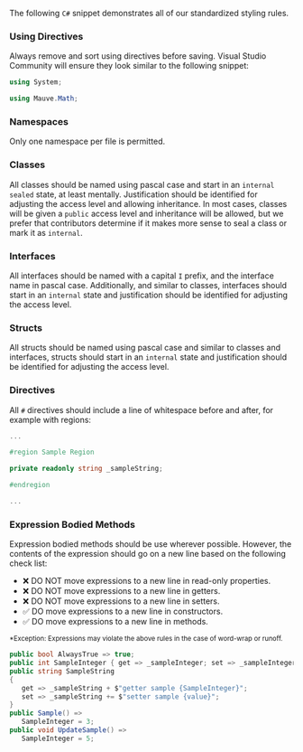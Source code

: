 The following `C#` snippet demonstrates all of our standardized styling rules.

### Using Directives
Always remove and sort using directives before saving. Visual Studio Community will ensure they look similar to the following snippet:


```csharp
using System;

using Mauve.Math;
```

### Namespaces
Only one namespace per file is permitted.

### Classes
All classes should be named using pascal case and start in an `internal sealed` state, at least mentally. Justification should be identified for adjusting the access level and allowing inheritance. In most cases, classes will be given a `public` access level and inheritance will be allowed, but we prefer that contributors determine if it makes more sense to seal a class or mark it as `internal`.

### Interfaces
All interfaces should be named with a capital `I` prefix, and the interface name in pascal case. Additionally, and similar to classes, interfaces should start in an `internal` state and justification should be identified for adjusting the access level.

### Structs
All structs should be named using pascal case and similar to classes and interfaces, structs should start in an `internal` state and justification should be identified for adjusting the access level.

### Directives
All `#` directives should include a line of whitespace before and after, for example with regions:

```csharp
...

#region Sample Region

private readonly string _sampleString;

#endregion

...
```

### Expression Bodied Methods
Expression bodied methods should be use wherever possible. However, the contents of the expression should go on a new line based on the following check list:

 - ❌ DO NOT move expressions to a new line in read-only properties.
 - ❌ DO NOT move expressions to a new line in getters.
 - ❌ DO NOT move expressions to a new line in setters.
 - ✅ DO move expressions to a new line in constructors.
 - ✅ DO move expressions to a new line in methods.

 <sub>*Exception: Expressions may violate the above rules in the case of word-wrap or runoff.</sub>

 ```csharp
 public bool AlwaysTrue => true;
 public int SampleInteger { get => _sampleInteger; set => _sampleInteger = value + 5; }
 public string SampleString
 {
    get => _sampleString + $"getter sample {SampleInteger}";
    set => _sampleString += $"setter sample {value}";
 }
 public Sample() =>
    SampleInteger = 3;
public void UpdateSample() =>
    SampleInteger = 5;
```